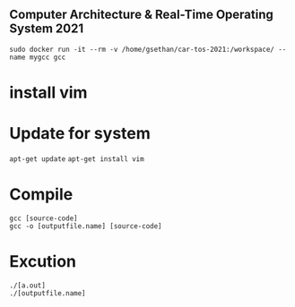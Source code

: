 ## Computer Architecture & Real-Time Operating System 2021

`sudo docker run -it --rm -v /home/gsethan/car-tos-2021:/workspace/ --name mygcc gcc`


# install vim
# Update for system
`apt-get update`
`apt-get install vim`


# Compile
`gcc [source-code]`  
`gcc -o [outputfile.name] [source-code]`

# Excution
`./[a.out]`  
`./[outputfile.name]`
